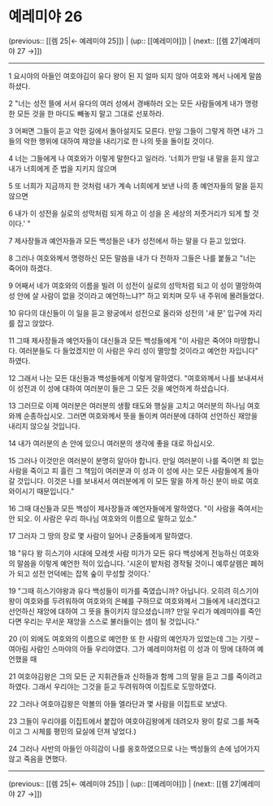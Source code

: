 # 예레미야 26

(previous:: [[렘 25|← 예레미야 25]]) | (up:: [[예레미야]]) | (next:: [[렘 27|예레미야 27 →]])

***




1 
요시야의 아들인 여호야김이 유다 왕이 된 지 얼마 되지 않아 여호와 께서 나에게 말씀하셨다. 



2 
"너는 성전 뜰에 서서 유다의 여러 성에서 경배하러 오는 모든 사람들에게 내가 명령한 모든 것을 한 마디도 빼놓지 말고 그대로 선포하라. 



3 
어쩌면 그들이 듣고 악한 길에서 돌아설지도 모른다. 만일 그들이 그렇게 하면 내가 그들의 악한 행위에 대하여 재앙을 내리기로 한 나의 뜻을 돌이킬 것이다. 



4 
너는 그들에게 나 여호와가 이렇게 말한다고 일러라. '너희가 만일 내 말을 듣지 않고 내가 너희에게 준 법을 지키지 않으며 



5 
또 너희가 지금까지 한 것처럼 내가 계속 너희에게 보낸 나의 종 예언자들의 말을 듣지 않으면 



6 
내가 이 성전을 실로의 성막처럼 되게 하고 이 성을 온 세상의 저줏거리가 되게 할 것이다.' " 



7 
제사장들과 예언자들과 모든 백성들은 내가 성전에서 하는 말을 다 듣고 있었다. 



8 
그러나 여호와께서 명령하신 모든 말씀을 내가 다 전하자 그들은 나를 붙들고 "너는 죽어야 하겠다. 



9 
어째서 네가 여호와의 이름을 빌려 이 성전이 실로의 성막처럼 되고 이 성이 멸망하여 성 안에 살 사람이 없을 것이라고 예언하느냐?" 하고 외치며 모두 내 주위에 몰려들었다. 



10 
유다의 대신들이 이 일을 듣고 왕궁에서 성전으로 올라와 성전의 '새 문' 입구에 자리를 잡고 앉았다. 



11 
그때 제사장들과 예언자들이 대신들과 모든 백성들에게 "이 사람은 죽어야 마땅합니다. 여러분들도 다 들었겠지만 이 사람은 우리 성이 멸망할 것이라고 예언한 자입니다" 하였다. 



12 
그래서 나는 모든 대신들과 백성들에게 이렇게 말하였다. "여호와께서 나를 보내셔서 이 성전과 이 성에 대하여 여러분이 들은 그 모든 것을 예언하게 하셨습니다. 



13 
그러므로 이제 여러분은 여러분의 생활 태도와 행실을 고치고 여러분의 하나님 여호와께 순종하십시오. 그러면 여호와께서 뜻을 돌이켜 여러분에 대하여 선언하신 재앙을 내리지 않으실 것입니다. 



14 
내가 여러분의 손 안에 있으니 여러분의 생각에 좋을 대로 하십시오. 



15 
그러나 이것만은 여러분이 분명히 알아야 합니다. 만일 여러분이 나를 죽이면 죄 없는 사람을 죽이고 피 흘린 그 책임이 여러분과 이 성과 이 성에 사는 모든 사람들에게 돌아갈 것입니다. 이것은 나를 보내셔서 여러분에게 이 모든 말을 하게 하신 분이 바로 여호와이시기 때문입니다." 



16 
그때 대신들과 모든 백성이 제사장들과 예언자들에게 말하였다. "이 사람을 죽여서는 안 되오. 이 사람은 우리 하나님 여호와의 이름으로 말하고 있소." 



17 
그러자 그 땅의 장로 몇 사람이 일어나 군중들에게 말하였다. 



18 
"유다 왕 히스기야 시대에 모레셋 사람 미가가 모든 유다 백성에게 전능하신 여호와의 말씀을 이렇게 예언한 적이 있습니다. '시온이 밭처럼 경작될 것이니 예루살렘은 폐허가 되고 성전 언덕에는 잡목 숲이 무성할 것이다.' 



19 
"그때 히스기야왕과 유다 백성들이 미가를 죽였습니까? 아닙니다. 오히려 히스기야왕이 여호와를 두려워하여 여호와의 은혜를 구하므로 여호와께서 그들에게 내리겠다고 선언하신 재앙에 대하여 그 뜻을 돌이키지 않으셨습니까? 만일 우리가 예레미야를 죽인다면 우리는 무서운 재앙을 스스로 불러들이는 셈이 될 것입니다." 



20 
(이 외에도 여호와의 이름으로 예언한 또 한 사람의 예언자가 있었는데 그는 기럇 – 여아림 사람인 스마야의 아들 우리야였다. 그가 예레미야처럼 이 성과 이 땅에 대하여 예언했을 때 



21 
여호야김왕은 그의 모든 군 지휘관들과 신하들과 함께 그의 말을 듣고 그를 죽이려고 하였다. 그래서 우리야는 그것을 듣고 두려워하여 이집트로 도망하였다. 



22 
그러나 여호야김왕은 악볼의 아들 엘라단과 몇 사람을 이집트로 보냈다. 



23 
그들이 우리야를 이집트에서 붙잡아 여호야김왕에게 데려오자 왕이 칼로 그를 쳐죽이고 그 시체를 평민의 묘실에 던져 넣었다.) 



24 
그러나 사반의 아들인 아히감이 나를 옹호하였으므로 나는 백성들의 손에 넘어가지 않고 죽음을 면했다.

***

(previous:: [[렘 25|← 예레미야 25]]) | (up:: [[예레미야]]) | (next:: [[렘 27|예레미야 27 →]])
